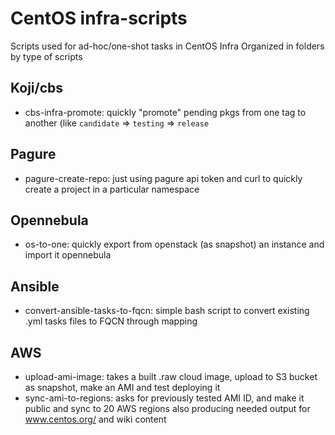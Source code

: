 # CentOS infra-scripts

Scripts used for ad-hoc/one-shot tasks in CentOS Infra
Organized in folders by type of scripts

## Koji/cbs
 * cbs-infra-promote: quickly "promote" pending pkgs from one tag to another (like `candidate` => `testing` => `release `

## Pagure
 * pagure-create-repo: just using pagure api token and curl to quickly create a project in a particular namespace

## Opennebula
 * os-to-one: quickly export from openstack (as snapshot) an instance and import it opennebula

## Ansible
 * convert-ansible-tasks-to-fqcn: simple bash script to convert existing .yml tasks files to FQCN through mapping 

## AWS
 * upload-ami-image: takes a built .raw cloud image, upload to S3 bucket as snapshot, make an AMI and test deploying it
 * sync-ami-to-regions: asks for previously tested AMI ID, and make it public and sync to 20 AWS regions also producing needed output for www.centos.org/ and wiki content

